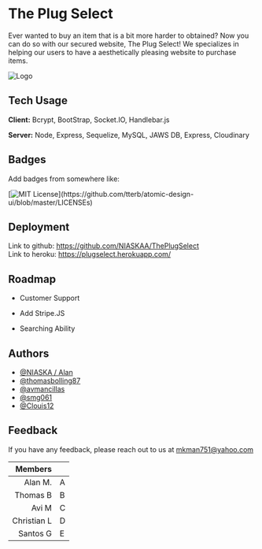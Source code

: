 
# The Plug Select

Ever wanted to buy an item that is a bit more harder to obtained? Now you can do so with our secured website, The Plug Select! We specializes in helping our users to have a aesthetically pleasing website to purchase items.


![Logo](https://res.cloudinary.com/ddtqwizaf/image/upload/v1623718856/logo_dphoku.png)

    
## Tech Usage

**Client:** Bcrypt, BootStrap, Socket.IO, Handlebar.js

**Server:** Node, Express, Sequelize, MySQL, JAWS DB, Express, Cloudinary

  
## Badges

Add badges from somewhere like: 

[![MIT License](https://img.shields.io/apm/l/atomic-design-ui.svg?)](https://github.com/tterb/atomic-design-ui/blob/master/LICENSEs)

  
## Deployment

Link to github: https://github.com/NIASKAA/ThePlugSelect \
Link to heroku: https://plugselect.herokuapp.com/

  
## Roadmap

- Customer Support

- Add Stripe.JS

- Searching Ability



  
## Authors

- [@NIASKA / Alan](https://github.com/NIASKAA)
- [@thomasbolling87](https://github.com/thomasbolling87)
- [@avmancillas](https://github.com/avmancillas)
- [@smg061](https://github.com/smg061)
- [@Clouis12](https://github.com/Clouis12)

  
## Feedback

If you have any feedback, please reach out to us at mkman751@yahoo.com

| Members      |   |
|------------:|---|
| Alan M.     | A |
| Thomas B    | B |
| Avi M       | C |
| Christian L | D |
| Santos G    | E |
